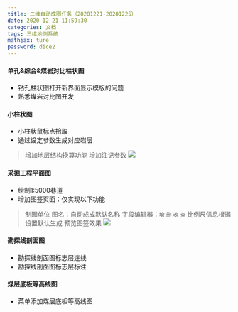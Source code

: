 ```yaml
---
title: 二维自动成图任务（20201221-20201225）
date: 2020-12-21 11:59:30
categories: 文档
tags: 三维地测系统
mathjax: ture
password: dice2
---
```


#### 单孔&综合&煤岩对比柱状图
* 钻孔柱状图打开新界面显示模版的问题
* 熟悉煤岩对比图开发

#### 小柱状图

* 小柱状鼠标点拾取
* 通过设定参数生成对应岩层
> 增加地层结构换算功能
> 增加注记参数
> ![](15955856599713.jpg)


#### 采掘工程平面图
* 绘制1:5000巷道
* 增加图签页面：仅实现以下功能
> 制图单位
> 图名：自动成成默认名称
> 字段编辑器：`增` `删` `改` `查`
> 比例尺信息根据设置默认生成
> 预览图签效果
![](16085227633624.jpg)



#### 勘探线剖面图

* 勘探线剖面图标志层连线
* 勘探线剖面图标志层标注

#### 煤层底板等高线图
* 菜单添加煤层底板等高线图